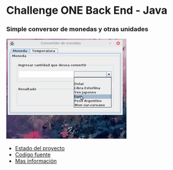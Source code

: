# Challenge ONE Back End - Java

### Simple conversor de monedas y otras unidades

![Preview](assets/preview.gif?raw=true)


- [Estado del proyecto](https://trello.com/b/QKeOWkDU/conversor-de-monedas)
- [Codigo fuente](https://github.com/admred/conversor-de-moneda)
- [Mas información](https://www.aluracursos.com/challenges/oracle-one-back-end/conversordemoneda/sprint01)
